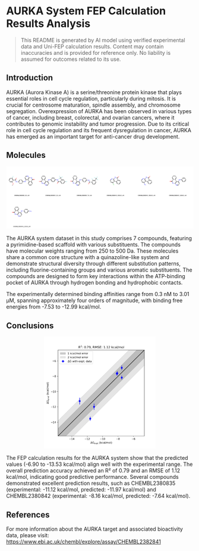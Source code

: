 # AURKA System FEP Calculation Results Analysis

> This README is generated by AI model using verified experimental data and Uni-FEP calculation results. Content may contain inaccuracies and is provided for reference only. No liability is assumed for outcomes related to its use.

## Introduction

AURKA (Aurora Kinase A) is a serine/threonine protein kinase that plays essential roles in cell cycle regulation, particularly during mitosis. It is crucial for centrosome maturation, spindle assembly, and chromosome segregation. Overexpression of AURKA has been observed in various types of cancer, including breast, colorectal, and ovarian cancers, where it contributes to genomic instability and tumor progression. Due to its critical role in cell cycle regulation and its frequent dysregulation in cancer, AURKA has emerged as an important target for anti-cancer drug development.

## Molecules

![Molecular structures of representative compounds](mol_grid.png)

The AURKA system dataset in this study comprises 7 compounds, featuring a pyrimidine-based scaffold with various substituents. The compounds have molecular weights ranging from 250 to 500 Da. These molecules share a common core structure with a quinazoline-like system and demonstrate structural diversity through different substitution patterns, including fluorine-containing groups and various aromatic substituents. The compounds are designed to form key interactions within the ATP-binding pocket of AURKA through hydrogen bonding and hydrophobic contacts.

The experimentally determined binding affinities range from 0.3 nM to 3.01 μM, spanning approximately four orders of magnitude, with binding free energies from -7.53 to -12.99 kcal/mol.

## Conclusions

<p align="center"><img src="result_dG.png" width="300"></p>

The FEP calculation results for the AURKA system show that the predicted values (-6.90 to -13.53 kcal/mol) align well with the experimental range. The overall prediction accuracy achieved an R² of 0.79 and an RMSE of 1.12 kcal/mol, indicating good predictive performance. Several compounds demonstrated excellent prediction results, such as CHEMBL2380835 (experimental: -11.12 kcal/mol, predicted: -11.97 kcal/mol) and CHEMBL2380842 (experimental: -8.16 kcal/mol, predicted: -7.64 kcal/mol).

## References

For more information about the AURKA target and associated bioactivity data, please visit:
https://www.ebi.ac.uk/chembl/explore/assay/CHEMBL2382841 